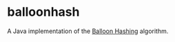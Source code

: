 # balloonhash

A Java implementation of the [Balloon Hashing](https://crypto.stanford.edu/balloon/) algorithm.